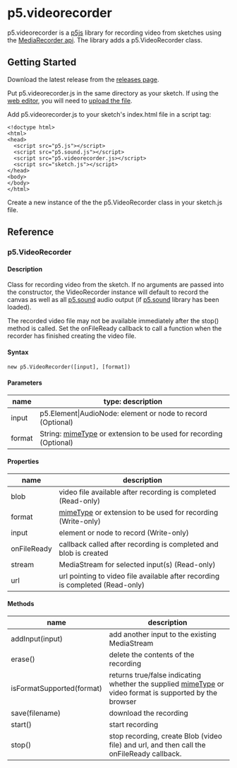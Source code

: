 # p5.videorecorder

p5.videorecorder is a [p5js](https://p5js.org) library for recording video from sketches using the [MediaRecorder api](https://developer.mozilla.org/en-US/docs/Web/API/MediaRecorder). The library adds a p5.VideoRecorder class.

## Getting Started

Download the latest release from the [releases page](https://github.com/calebfoss/p5.videorecorder/releases).

Put p5.videorecorder.js in the same directory as your sketch. If using the [web editor](https://editor.p5js.org), you will need to [upload the file](https://thecodingtrain.com/beginners/p5js/6.4-files-web-editor.html).

Add p5.videorecorder.js to your sketch's index.html file in a script tag:

```
<!doctype html>
<html>
<head>
  <script src="p5.js"></script>
  <script src="p5.sound.js"></script>
  <script src="p5.videorecorder.js></script>
  <script src="sketch.js"></script>
</head>
<body>
</body>
</html>

```

Create a new instance of the the p5.VideoRecorder class in your sketch.js file.

## Reference

### p5.VideoRecorder

#### Description

Class for recording video from the sketch. If no arguments are passed into the constructor, the VideoRecorder instance will default to record the canvas as well as all [p5.sound](https://p5js.org/reference/#/libraries/p5.sound) audio output (if [p5.sound](https://p5js.org/reference/#/libraries/p5.sound) library has been loaded).

The recorded video file may not be available immediately after the stop() method is called. Set the onFileReady callback to call a function when the recorder has finished creating the video file.

#### Syntax

`new p5.VideoRecorder([input], [format])`

#### Parameters

| name   | type: description                                                                                                                                             |
| ------ | ------------------------------------------------------------------------------------------------------------------------------------------------------------- |
| input  | p5.Element\|AudioNode: element or node to record (Optional)                                                                                                   |
| format | String: [mimeType](https://developer.mozilla.org/en-US/docs/Web/HTTP/Basics_of_HTTP/MIME_types/Common_types) or extension to be used for recording (Optional) |

#### Properties

| name        | description                                                                                                                                             |
| ----------- | ------------------------------------------------------------------------------------------------------------------------------------------------------- |
| blob        | video file available after recording is completed (Read-only)                                                                                           |
| format      | [mimeType](https://developer.mozilla.org/en-US/docs/Web/HTTP/Basics_of_HTTP/MIME_types/Common_types) or extension to be used for recording (Write-only) |
| input       | element or node to record (Write-only)                                                                                                                  |
| onFileReady | callback called after recording is completed and blob is created                                                                                        |
| stream      | MediaStream for selected input(s) (Read-only)                                                                                                           |
| url         | url pointing to video file available after recording is completed (Read-only)                                                                           |

#### Methods

| name                      | description                                                                                                                                                                                         |
| ------------------------- | --------------------------------------------------------------------------------------------------------------------------------------------------------------------------------------------------- |
| addInput(input)           | add another input to the existing MediaStream                                                                                                                                                       |
| erase()                   | delete the contents of the recording                                                                                                                                                                |
| isFormatSupported(format) | returns true/false indicating whether the supplied [mimeType](https://developer.mozilla.org/en-US/docs/Web/HTTP/Basics_of_HTTP/MIME_types/Common_types) or video format is supported by the browser |
| save(filename)            | download the recording                                                                                                                                                                              |
| start()                   | start recording                                                                                                                                                                                     |
| stop()                    | stop recording, create Blob (video file) and url, and then call the onFileReady callback.                                                                                                           |
